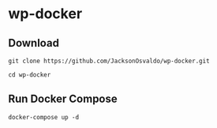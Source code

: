 # wp-docker

## Download
```
git clone https://github.com/JacksonOsvaldo/wp-docker.git

cd wp-docker
```

## Run Docker Compose

```
docker-compose up -d
```

